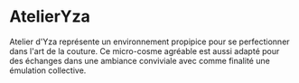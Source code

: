 # AtelierYza
Atelier d'Yza représente un environnement propipice pour se perfectionner dans l'art de la couture.
Ce micro-cosme agréable est aussi adapté pour des échanges dans une ambiance conviviale  avec comme finalité une émulation collective.
